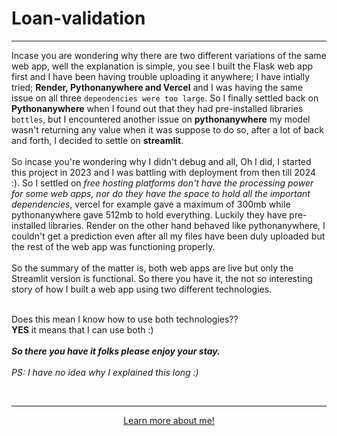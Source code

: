 # Loan-validation
<hr>

Incase you are wondering why there are two different variations of the same web app, well the explanation is simple, you see I built the Flask web app first and I have been having trouble uploading it anywhere; I have intially tried; **Render, Pythonanywhere and Vercel** and I was having the same issue on all three `dependencies were too large`. So I finally settled back on **Pythonanywhere** when I found out that they had pre-installed libraries `bottles`, but I encountered another issue on **pythonanywhere** my model wasn't returning any value when it was suppose to do so, after a lot of back and forth, I decided to settle on **streamlit**.
<br><br>
So incase you're wondering why I didn't debug and all, Oh I did, I started this project in 2023 and I was battling with deployment from then till 2024 :). So I settled on _free hosting platforms don't have the processing power for some web apps, nor do they have the space to hold all the important dependencies_, vercel for example gave a maximum of 300mb while pythonanywhere gave 512mb to hold everything. Luckily they have pre-installed libraries. Render on the other hand behaved like pythonanywhere, I couldn't get a prediction even after all my files have been duly uploaded but the rest of the web app was functioning properly.
<br><br>
So the summary of the matter is, both web apps are live but only the Streamlit version is functional. So there you have it, the not so interesting story of how I built a web app using two different technologies.<br><br>

Does this mean I know how to use both technologies??<br>
**YES** it means that I can use both :)
<br><br>
**_So there you have it folks please enjoy your stay._**
<br>
<br>
_PS: I have no idea why I explained this long :)_

<br><hr>
<div style="text-align: center;">
<a href="https://oluwaseun-ogundeko.netlify.app/">Learn more about me!</a>
</div>